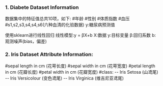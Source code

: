 ### 1. Diabete Dataset Information
数据集中的特征值总共10项，如下:
\#年龄 #性别 #体质指数 #血压 #s1,s2,s3,s4,s4,s6(六种血清的化验数据)
y:糖尿病预测值

使用sklearn进行线性回归
线性模型:y = βX+b
X:数据 y:目标变量 β:回归系数 b:观测噪声(bias，偏差)

### 2. lris Dataset Attribute Information:
\#sepal length in cm (花萼长度) #sepal width in cm (花萼宽度)
\#petal length in cm (花瓣长度) #petal width in cm (花瓣宽度)
\#class: -- Iris Setosa (山鸢尾)
-- Iris Versicolour (变色鸢尾)
-- Iris Virginica (维吉尼亚鸢尾)
